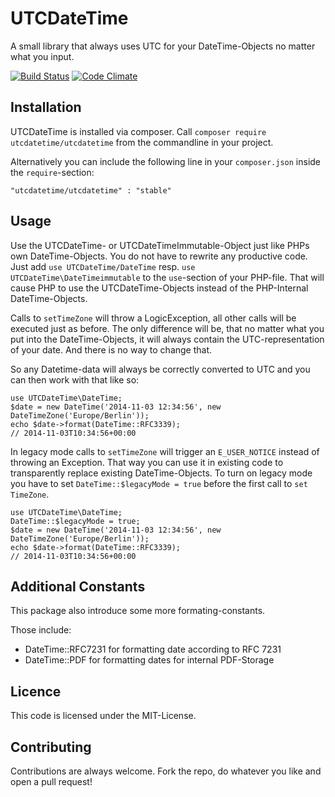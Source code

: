 # UTCDateTime

A small library that always uses UTC for your DateTime-Objects no matter what you input.

[![Build Status](https://travis-ci.org/heiglandreas/UTCDateTime.svg?branch=master)](https://travis-ci.org/heiglandreas/UTCDateTime)
[![Code Climate](https://codeclimate.com/github/heiglandreas/UTCDateTime/badges/gpa.svg)](https://codeclimate.com/github/heiglandreas/UTCDateTime)

## Installation

UTCDateTime is installed via composer. Call ```composer require utcdatetime/utcdatetime``` from the commandline in your project.

Alternatively you can include the following line in your ```composer.json``` inside the ```require```-section:

    "utcdatetime/utcdatetime" : "stable"


## Usage

Use the UTCDateTime- or UTCDateTimeImmutable-Object just like PHPs own DateTime-Objects. You do not have to rewrite any productive code. Just add ```use UTCDateTime/DateTime``` resp. ```use UTCDateTime\DateTimeimmutable``` to the ```use```-section of your PHP-file. That will cause PHP to use the UTCDateTime-Objects instead of the PHP-Internal DateTime-Objects.

Calls to ```setTimeZone``` will throw a LogicException, all other calls will be executed just as before. The only difference will be, that no matter what you put into the DateTime-Objects, it will always contain the UTC-representation of your date. And there is no way to change that.

So any Datetime-data will always be correctly converted to UTC and you can then work with that like so:

    use UTCDateTime\DateTime;
    $date = new DateTime('2014-11-03 12:34:56', new DateTimeZone('Europe/Berlin'));
    echo $date->format(DateTime::RFC3339);
    // 2014-11-03T10:34:56+00:00

In legacy mode calls to ```setTimeZone``` will trigger an ```E_USER_NOTICE``` instead of throwing an Exception. That way you can use it in existing code to transparently replace existing DateTime-Objects. To turn on legacy mode you have to set ```DateTime::$legacyMode = true``` before the first call to ```set TimeZone```.

    use UTCDateTime\DateTime;
    DateTime::$legacyMode = true;
    $date = new DateTime('2014-11-03 12:34:56', new DateTimeZone('Europe/Berlin'));
    echo $date->format(DateTime::RFC3339);
    // 2014-11-03T10:34:56+00:00

## Additional Constants

This package also introduce some more formating-constants.

Those include:

 * DateTime::RFC7231 for formatting date according to RFC 7231
 * DateTime::PDF for formatting dates for internal PDF-Storage

## Licence

This code is licensed under the MIT-License.

## Contributing

Contributions are always welcome. Fork the repo, do whatever you like and open a pull request!
